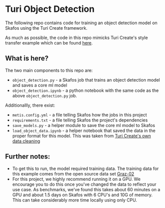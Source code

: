 # Turi Object Detection

The following repo contains code for training an object detection model on Skafos using the Turi Create framework.

As much as possible, the code in this repo mimicks Turi Create's style transfer example which can be found [here](https://apple.github.io/turicreate/docs/userguide/object_detection/). 

## What is here?

The two main components to this repo are:
- `object_detection.py` - a Skafos job that trains an object detection model and saves a core ml model
- `object_detection.ipynb` - a python notebook with the same code as the above `object_detection.py` job.

Additionallly, there exist:
- `metis.config.yml` - a file telling Skafos how the jobs in this project
- `requirements.txt` - a file telling Skafos the project's dependencies
- `save_models.py` - a helper module to save the core ml model to Skafos
- `load_object_data.ipynb` - a helper notebook that saved the data in the proper format for this model. This was taken from [Turi Create's own data cleaning](https://apple.github.io/turicreate/docs/userguide/object_detection/data-preparation.html)

## Further notes:
- To get this to run, the model required training data. The training data for this example comes from the open source data set [Graz-02](https://lear.inrialpes.fr/people/marszalek/data/ig02/)
- For this project, we highly recommend running it on a GPU. We encourage you to do this once you've changed the data to reflect your use case. As benchmarks, we've found this takes about 60 minutes on a GPU and about 1.5 days on Skafos with 6 CPU's and 10G of memory. This can take considerably more time locally using only CPU. 
